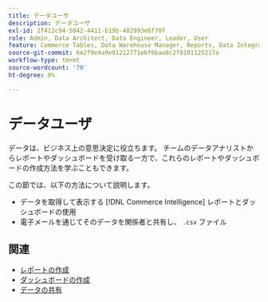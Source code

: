 ```yaml
---
title: データユーザ
description: データユーザ
exl-id: 2f412c94-5042-4411-b19b-482993e6f70f
role: Admin, Data Architect, Data Engineer, Leader, User
feature: Commerce Tables, Data Warehouse Manager, Reports, Data Integration
source-git-commit: 6e2f9e4a9e91212771e6f6baa8c2f8101125217a
workflow-type: tm+mt
source-wordcount: '70'
ht-degree: 0%

---
```


# データユーザ

データは、ビジネス上の意思決定に役立ちます。 チームのデータアナリストからレポートやダッシュボードを受け取る一方で、これらのレポートやダッシュボードの作成方法を学ぶこともできます。

この節では、以下の方法について説明します。
* データを取得して表示する [!DNL Commerce Intelligence] レポートとダッシュボードの使用
* 電子メールを通じてそのデータを関係者と共有し、 `.csv` ファイル

## 関連

* [レポートの作成](../mbi/data-user/reports/rpt-fundamentals.md)
* [ダッシュボードの作成](../mbi/data-user/dashboards/ess-dashboards.md)
* [データの共有](../mbi/data-user/export-data/share-data.md)
